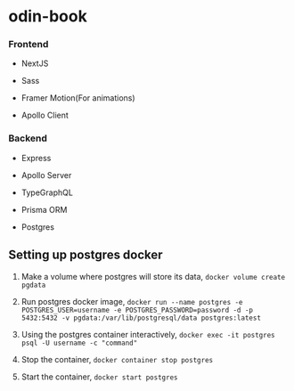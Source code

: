 # odin-book

### Frontend

- NextJS

- Sass

- Framer Motion(For animations)

- Apollo Client

### Backend

- Express

- Apollo Server

- TypeGraphQL

- Prisma ORM

- Postgres

## Setting up postgres docker

1. Make a volume where postgres will store its data, `docker volume create pgdata`

2. Run postgres docker image, `docker run --name postgres -e POSTGRES_USER=username -e POSTGRES_PASSWORD=password -d -p 5432:5432 -v pgdata:/var/lib/postgresql/data postgres:latest`

3. Using the postgres container interactively, `docker exec -it postgres psql -U username -c "command"`

4. Stop the container, `docker container stop postgres`

5. Start the container, `docker start postgres`
